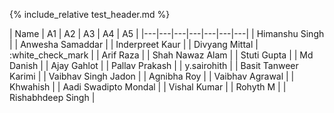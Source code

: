 {% include_relative test_header.md %} 

| Name | A1 | A2 | A3 | A4 | A5 |
|---|---|---|---|---|---|---|
| Himanshu Singh | 
| Anwesha Samaddar | 
| Inderpreet Kaur | 
| Divyang Mittal | :white_check_mark | 
| Arif Raza | 
| Shah Nawaz Alam | 
| Stuti Gupta |
| Md Danish |
| Ajay Gahlot | 
| Pallav Prakash |
| y.sairohith |
| Basit Tanweer Karimi | 
| Vaibhav Singh Jadon | 
| Agnibha Roy | 
| Vaibhav Agrawal | 
| Khwahish | 
| Aadi Swadipto Mondal | 
| Vishal Kumar | 
| Rohyth M | 
| Rishabhdeep Singh | 
